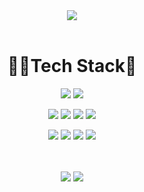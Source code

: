 <div align=center>
  <img src="https://capsule-render.vercel.app/api?type=venom&height=200&color=ffc0cb&text=Lee%20Seungjin&rotate=0&animation=fadeIn&section=header&reversal=false">
</div>

</br>
<div align=center>
  <h1>👩‍🚀Tech Stack🦖</h1> 

  <img src="https://img.shields.io/badge/Spring Boot-6DB33F?style=for-the-badge&logo=Spring Boot&logoColor=white"> <img src="https://img.shields.io/badge/MySQL-4479A1?style=for-the-badge&logo=MySQL&logoColor=white">

  <img src="https://img.shields.io/badge/React-61DAFB?style=for-the-badge&logo=React&logoColor=white"> <img src="https://img.shields.io/badge/JavaScript-F7DF1E?style=for-the-badge&logo=JavaScript&logoColor=white"> <img src="https://img.shields.io/badge/HTML5-E34F26?style=for-the-badge&logo=HTML5&logoColor=white"> <img src="https://img.shields.io/badge/CSS-1572B6?style=for-the-badge&logo=CSS3&logoColor=white">

  <img src="https://img.shields.io/badge/Git-F05032?style=for-the-badge&logo=Git&logoColor=white"> <img src="https://img.shields.io/badge/Slack-4A154B?style=for-the-badge&logo=Slack&logoColor=white"> <img src="https://img.shields.io/badge/Postman-FF6C37?style=for-the-badge&logo=Postman&logoColor=white"> <img src="https://img.shields.io/badge/Notion-000000?style=for-the-badge&logo=Notion&logoColor=white">  
</div>
</br>
</br>
<div align=center>
<a herf="#"><img src="https://github-readme-stats.vercel.app/api?username=bbungjin&theme=shadow_blue&show_icons=true"></a>
  <img src="https://github-readme-stats.vercel.app/api/top-langs/?username=bbungjin&layout=donut">
</div>
